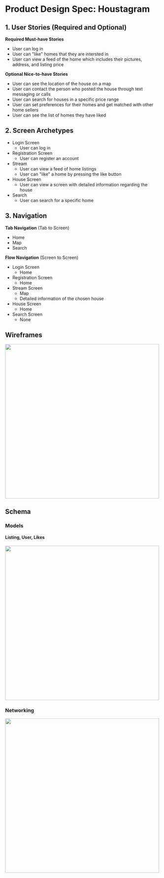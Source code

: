 
# Product Design Spec: Houstagram

## 1. User Stories (Required and Optional)

**Required Must-have Stories**

 * User can log in
 * User can "like" homes that they are intersted in
 * User can view a feed of the home which includes their pictures, address, and listing price

**Optional Nice-to-have Stories**

 * User can see the location of the house on a map
 * User can contact the person who posted the house through text messaging or calls
 * User can search for houses in a specific price range
 * User can set preferences for their homes and get matched with other home sellers
 * User can see the list of homes they have liked

## 2. Screen Archetypes

 * Login Screen 
   * User can log in 
 * Registration Screen 
   * User can register an account 
* Stream
    * User can view a feed of home listings 
    * User can "like" a home by pressing the like button 
* House Screen
    * User can view a screen with detailed information regarding the house 
* Search 
    * User can search for a specific home

## 3. Navigation

**Tab Navigation** (Tab to Screen)

 * Home
 * Map
 * Search

**Flow Navigation** (Screen to Screen)

 * Login Screen 
   * Home
 * Registration Screen 
   * Home 
* Stream Screen 
    * Map
    * Detailed information of the chosen house
* House Screen 
    * Home 
* Search Screen
    * None 

## Wireframes
<img src="http://g.recordit.co/b4kWAC70iE.gif" width=500>

## Schema 
### Models
#### Listing, User, Likes
<img src="http://g.recordit.co/5wMAdD5f2S.gif" width=500>

### Networking
<img src="http://g.recordit.co/ybd711mEL1.gif" width=500>

